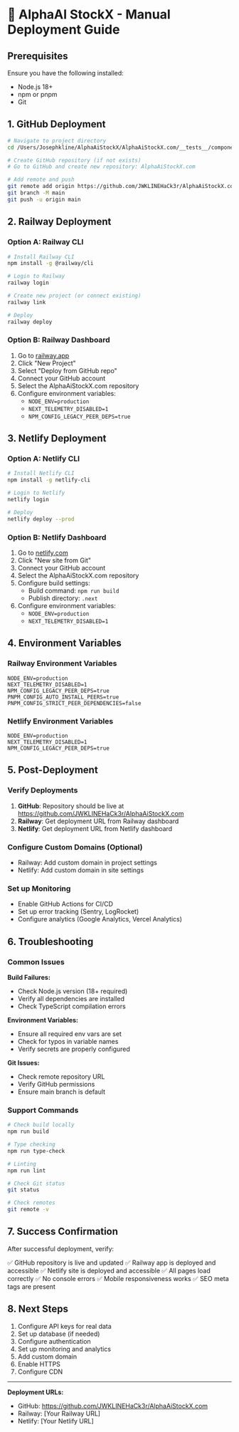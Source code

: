 # 🚀 AlphaAI StockX - Manual Deployment Guide

## Prerequisites

Ensure you have the following installed:
- Node.js 18+ 
- npm or pnpm
- Git

## 1. GitHub Deployment

```bash
# Navigate to project directory
cd /Users/Josephkline/AlphaAiStockX/AlphaAiStockX.com/__tests__/components/AlphaAiStockX4

# Create GitHub repository (if not exists)
# Go to GitHub and create new repository: AlphaAiStockX.com

# Add remote and push
git remote add origin https://github.com/JWKLINEHaCk3r/AlphaAiStockX.com.git
git branch -M main
git push -u origin main
```

## 2. Railway Deployment

### Option A: Railway CLI
```bash
# Install Railway CLI
npm install -g @railway/cli

# Login to Railway
railway login

# Create new project (or connect existing)
railway link

# Deploy
railway deploy
```

### Option B: Railway Dashboard
1. Go to [railway.app](https://railway.app)
2. Click "New Project"
3. Select "Deploy from GitHub repo"
4. Connect your GitHub account
5. Select the AlphaAiStockX.com repository
6. Configure environment variables:
   - `NODE_ENV=production`
   - `NEXT_TELEMETRY_DISABLED=1`
   - `NPM_CONFIG_LEGACY_PEER_DEPS=true`

## 3. Netlify Deployment

### Option A: Netlify CLI
```bash
# Install Netlify CLI
npm install -g netlify-cli

# Login to Netlify
netlify login

# Deploy
netlify deploy --prod
```

### Option B: Netlify Dashboard
1. Go to [netlify.com](https://netlify.com)
2. Click "New site from Git"
3. Connect your GitHub account
4. Select the AlphaAiStockX.com repository
5. Configure build settings:
   - Build command: `npm run build`
   - Publish directory: `.next`
6. Configure environment variables:
   - `NODE_ENV=production`
   - `NEXT_TELEMETRY_DISABLED=1`

## 4. Environment Variables

### Railway Environment Variables
```
NODE_ENV=production
NEXT_TELEMETRY_DISABLED=1
NPM_CONFIG_LEGACY_PEER_DEPS=true
PNPM_CONFIG_AUTO_INSTALL_PEERS=true
PNPM_CONFIG_STRICT_PEER_DEPENDENCIES=false
```

### Netlify Environment Variables
```
NODE_ENV=production
NEXT_TELEMETRY_DISABLED=1
NPM_CONFIG_LEGACY_PEER_DEPS=true
```

## 5. Post-Deployment

### Verify Deployments
1. **GitHub**: Repository should be live at https://github.com/JWKLINEHaCk3r/AlphaAiStockX.com
2. **Railway**: Get deployment URL from Railway dashboard
3. **Netlify**: Get deployment URL from Netlify dashboard

### Configure Custom Domains (Optional)
- Railway: Add custom domain in project settings
- Netlify: Add custom domain in site settings

### Set up Monitoring
- Enable GitHub Actions for CI/CD
- Set up error tracking (Sentry, LogRocket)
- Configure analytics (Google Analytics, Vercel Analytics)

## 6. Troubleshooting

### Common Issues

**Build Failures:**
- Check Node.js version (18+ required)
- Verify all dependencies are installed
- Check TypeScript compilation errors

**Environment Variables:**
- Ensure all required env vars are set
- Check for typos in variable names
- Verify secrets are properly configured

**Git Issues:**
- Check remote repository URL
- Verify GitHub permissions
- Ensure main branch is default

### Support Commands

```bash
# Check build locally
npm run build

# Type checking
npm run type-check

# Linting
npm run lint

# Check Git status
git status

# Check remotes
git remote -v
```

## 7. Success Confirmation

After successful deployment, verify:

✅ GitHub repository is live and updated
✅ Railway app is deployed and accessible
✅ Netlify site is deployed and accessible
✅ All pages load correctly
✅ No console errors
✅ Mobile responsiveness works
✅ SEO meta tags are present

## 8. Next Steps

1. Configure API keys for real data
2. Set up database (if needed)
3. Configure authentication
4. Set up monitoring and analytics
5. Add custom domain
6. Enable HTTPS
7. Configure CDN

---

**Deployment URLs:**
- GitHub: https://github.com/JWKLINEHaCk3r/AlphaAiStockX.com
- Railway: [Your Railway URL]
- Netlify: [Your Netlify URL]

